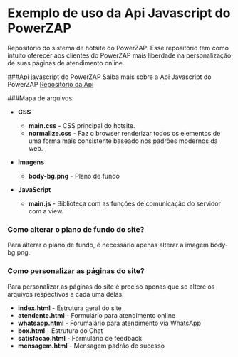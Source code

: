 Exemplo de uso da Api Javascript do PowerZAP
===============

Repositório do sistema de hotsite do PowerZAP. Esse repositório tem como intuito
oferecer aos clientes do PowerZAP mais liberdade na personalização de suas páginas
de atendimento online.

###Api javascript do PowerZAP
Saiba mais sobre a Api Javascript do PowerZAP
[Repositório da Api](https://github.com/PowerSYST/PowerZAP-Javascript-API)

###Mapa de arquivos:
- **CSS**
  - **main.css** - CSS principal do hotsite.
  - **normalize.css** - Faz o browser renderizar todos os elementos de uma forma
  mais consistente baseado nos padrões modernos da web.

- **Imagens**
  - **body-bg.png** - Plano de fundo

- **JavaScript**
  - **main.js** - Biblioteca com as funções de comunicação do servidor com a view.

### Como alterar o plano de fundo do site?
Para alterar o plano de fundo, é necessário apenas alterar a imagem body-bg.png.

### Como personalizar as páginas do site?
Para personalizar as páginas do site é preciso apenas que se altere os arquivos
respectivos a cada uma delas.

- **index.html** - Estrutura geral do site
- **atendente.html** - Formulário para atendimento online
- **whatsapp.html** - Forumalário para atendimento via WhatsApp
- **box.html** - Estrutura do Chat
- **satisfacao.html** - Formulário de feedback
- **mensagem.html** - Mensagem padrão de sucesso
